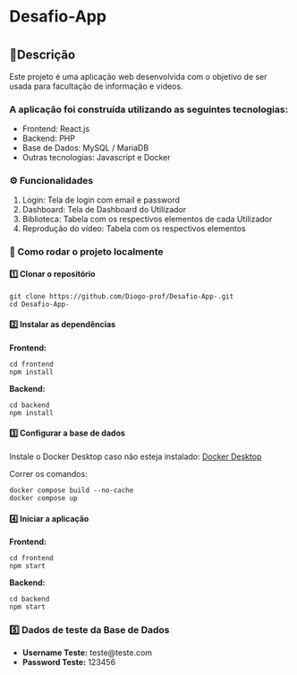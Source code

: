 <h1>Desafio-App<h1>
<h2>📌Descrição</h2>

Este projeto é uma aplicação web desenvolvida com o objetivo de ser usada para facultação de informação e videos. 

<h3>A aplicação foi construída utilizando as seguintes tecnologias:</h3>
    <ul>
        <li>Frontend: React.js</li>
        <li>Backend: PHP</li>
        <li>Base de Dados: MySQL / MariaDB</li>
        <li>Outras tecnologias: Javascript e Docker</li>
    </ul>

<h3>⚙️ Funcionalidades</h3>
    <ol>
        <li>Login: Tela de login com email e password</li>
        <li>Dashboard: Tela de Dashboard do Utilizador</li>
        <li>Biblioteca: Tabela com os respectivos elementos de cada Utilizador</li>
        <li>Reprodução do vídeo: Tabela com os respectivos elementos</li>
    </ol>

<div>
<h3>🚀 Como rodar o projeto localmente</h3>
<h4>1️⃣ Clonar o repositório</h4>
      <pre><code>git clone https://github.com/Diogo-prof/Desafio-App-.git
cd Desafio-App-</code></pre>
</div>

<div>
<h4>2️⃣ Instalar as dependências</h4>
      <p><strong>Frontend:</strong></p>
      <pre><code>cd frontend
npm install</code></pre>
      <p><strong>Backend:</strong></p>
      <pre><code>cd backend
npm install</code></pre>
</div>

<div>
    <h4>3️⃣ Configurar a base de dados</h4>
      <p>Instale o Docker Desktop caso não esteja instalado: <a href="https://www.docker.com/products/docker-desktop/" target="_blank">Docker Desktop</a></p>
      <p>Correr os comandos:</p>
      <pre><code>docker compose build --no-cache
docker compose up</code></pre>
</div>

<div>
 <h4>4️⃣ Iniciar a aplicação</h4>
      <p><strong>Frontend:</strong></p>
      <pre><code>cd frontend
npm start</code></pre>
      <p><strong>Backend:</strong></p>
      <pre><code>cd backend
npm start</code></pre>
</div>

<div>
<h3>5️⃣ Dados de teste da Base de Dados</h3>
      <ul>
        <li><strong>Username Teste:</strong> teste@teste.com</li>
        <li><strong>Password Teste:</strong> 123456</li>
      </ul>
</div>



